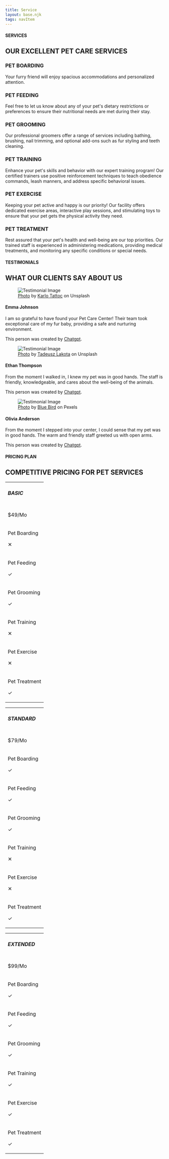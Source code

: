 ```yaml
---
title: Service
layout: base.njk
tags: navItem
---
```

<section class="service-section">
    <div class="about-us-header">
        <div>
            <div class="vertical-line"></div>
        </div>
        <div class="header-text" id="service-header">
            <h4>SERVICES</h6>
            <h1>OUR EXCELLENT PET CARE SERVICES</h1>
        </div>
    </div>
    <div class="services">
        <div class="service">
            <i class="fa fa-home" id="dark-green-when-hovering"></i>
            <div>
                <h3>PET BOARDING</h3>
                <p>
                    Your furry friend will enjoy spacious accommodations and personalized attention.
                </p>
            </div>
        </div>
        <div class="service">
            <i class="fa fa-cutlery" id="dark-green-when-hovering"></i>
            <div>
                <h3>PET FEEDING</h3>
                <p>
                    Feel free to let us know about any of your pet's dietary restrictions or preferences to ensure their nutritional needs are met during their stay.
                </p>
            </div>
        </div>
        <div class="service">
            <i class="fa fa-scissors" id="dark-green-when-hovering"></i>
            <div>
                <h3>PET GROOMING</h3>
                <p>
                    Our professional groomers offer a range of services including bathing, brushing, nail trimming, and optional add-ons such as fur styling and teeth cleaning.
                </p>
            </div>
        </div>
        <div class="service">
            <i class="fa fa-paw" id="dark-green-when-hovering"></i>
            <div>
                <h3>PET TRAINING</h3>
                <p>
                    Enhance your pet's skills and behavior with our expert training program! Our certified trainers use positive reinforcement techniques to teach obedience commands, leash manners, and address specific behavioral issues.
                </p>
            </div>
        </div>
        <div class="service">
            <i class="fa fa-superpowers" id="dark-green-when-hovering"></i>
            <div>
                <h3>PET EXERCISE</h3>
                <p>
                    Keeping your pet active and happy is our priority! Our facility offers dedicated exercise areas, interactive play sessions, and stimulating toys to ensure that your pet gets the physical activity they need. 
                </p>
            </div>
        </div>
        <div class="service">
            <i class="fa fa-thermometer" id="dark-green-when-hovering"></i>
            <div>
                <h3>PET TREATMENT</h3>
                <p>
                    Rest assured that your pet's health and well-being are our top priorities. Our trained staff is experienced in administering medications, providing medical treatments, and monitoring any specific conditions or special needs.
                </p>
            </div>
        </div>
    </div>
</section>
<section class="testimonials-section">
    <div class="about-us-header">
        <div>
            <div class="vertical-line"></div>
        </div>
        <div class="header-text" id="service-header">
            <h4>TESTIMONIALS</h6>
            <h1>WHAT OUR CLIENTS SAY ABOUT US</h1>
        </div>
    </div>
    <div class="testimonials">
        <div class="testimonial">
            <figure>
                <img src="\images\testimonial1.png" alt="Testimonial Image">
                <figcaption class="img-caption">
                <a href="https://unsplash.com/photos/83HBHD-VT7M">Photo</a> by <a href="https://unsplash.com/@josekarlo01?utm_source=unsplash&utm_medium=referral&utm_content=creditCopyText">Karlo Tattoc</a> on Unsplash</figcaption>
            </figure>
            <h4>Emma Johnson</h4>
            <p id="testimonial">
                I am so grateful to have found your Pet Care Center! Their team took exceptional care of 
                my fur baby, providing a safe and nurturing environment. 
            </p>
            <p class="credit">This person was created by <a href="https://chat.openai.com/">Chatgpt</a>.</p>
        </div>
        <div class="testimonial">
            <figure>
                <img src="\images\testimonial2.png" alt="Testimonial Image">
                <figcaption class="img-caption">
                <a href="https://unsplash.com/photos/tk5LWGNiWVs">Photo</a> by <a href="https://unsplash.com/@tadekl">Tadeusz Lakota</a> on Unsplash</figcaption>
            </figure>
            <h4>Ethan Thompson</h4>
            <p id="testimonial">
                From the moment I walked in, I knew my pet was in good hands. 
                The staff is friendly, knowledgeable, and cares about the well-being of the animals.
            </p>
            <p class="credit">This person was created by <a href="https://chat.openai.com/">Chatgpt</a>.</p>
        </div>
        <div class="testimonial">
            <figure>
                <img src="\images\testimonial3.png" alt="Testimonial Image">
                <figcaption class="img-caption">
                <a href="https://www.pexels.com/photo/smiling-woman-with-three-dogs-on-a-leash-outdoors-7210531/">Photo</a> by <a href="https://www.pexels.com/@blue-bird/">Blue Bird</a> on Pexels</figcaption>
            </figure>
            <h4>Olivia Anderson</h4>
            <p id="testimonial">
                From the moment I stepped into your center, I could sense that my pet was in good hands. 
                The warm and friendly staff greeted us with open arms.
            </p>
            <p class="credit">This person was created by <a href="https://chat.openai.com/">Chatgpt</a>.</p>
        </div>
    </div>
</section>
<section class="pricing-plan-section">
    <div class="about-us-header">
        <div>
            <div class="vertical-line"></div>
        </div>
        <div class="header-text">
            <h4>PRICING PLAN</h6>
            <h1>COMPETITIVE PRICING FOR PET SERVICES</h1>
        </div>
    </div>
    <div class="pricing-tables">
        <table>
            <tr>
                <td>
                    <h5 class="title">BASIC</h5>
                </td>
            </tr>
            <tr class="green-rows">
                <td>
                    <p class="price">$<span>49</span>/Mo</p>
                </td>
            </tr>
            <tr>
                <td>
                    <div class="service-included">
                        <p>Pet Boarding</p>
                        <p id="not-included"><span>&#10005;</span></p>
                    </div>
                </td>
            </tr>
            <tr>
                <td>
                    <div class="service-included">
                        <p>Pet Feeding</p>
                        <p id="included"><span>&#10003;</span></p>
                    </div>
                </td>
            </tr>
            <tr>
                <td>
                    <div class="service-included">
                        <p>Pet Grooming</p>
                        <p id="included"><span>&#10003;</span></p>
                    </div>
                </td>
            </tr>
            <tr>
                <td>
                    <div class="service-included">
                        <p>Pet Training</p>
                        <p id="not-included"><span>&#10005;</span></p>
                    </div>
                </td>
            </tr>
            <tr>
                <td>
                    <div class="service-included">
                        <p>Pet Exercise</p>
                        <p id="not-included"><span>&#10005;</span></p>
                    </div>
                </td>
            </tr>
            <tr>
                <td>
                    <div class="service-included">
                        <p>Pet Treatment</p>
                        <p id="included"><span>&#10003;</span></p>
                    </div>
                </td>
            </tr>
        </table>
        <table>
            <tr>
                <td>
                    <h5 class="title">STANDARD</h5>
                </td>
            </tr>
            <tr id="dark-row">
                <td>
                    <p class="price">$<span>79</span>/Mo</p>
                </td>
            </tr>
            <tr>
                <td>
                    <div class="service-included">
                        <p>Pet Boarding</p>
                        <p id="included"><span>&#10003;</span></p>
                    </div>
                </td>
            </tr>
            <tr>
                <td>
                    <div class="service-included">
                        <p>Pet Feeding</p>
                        <p id="included"><span>&#10003;</span></p>
                    </div>
                </td>
            </tr>
            <tr>
                <td>
                    <div class="service-included">
                        <p>Pet Grooming</p>
                        <p id="included"><span>&#10003;</span></p>
                    </div>
                </td>
            </tr>
            <tr>
                <td>
                    <div class="service-included">
                        <p>Pet Training</p>
                        <p id="not-included"><span>&#10005;</span></p>
                    </div>
                </td>
            </tr>
            <tr>
                <td>
                    <div class="service-included">
                        <p>Pet Exercise</p>
                        <p id="not-included"><span>&#10005;</span></p>
                    </div>
                </td>
            </tr>
            <tr>
                <td>
                    <div class="service-included">
                        <p>Pet Treatment</p>
                        <p id="included"><span>&#10003;</span></p>
                    </div>
                </td>
            </tr>
        </table>
        <table>
            <tr>
                <td>
                    <h5 class="title">EXTENDED</h5>
                </td>
            </tr>
            <tr class="green-rows">
                <td>
                    <p class="price">$<span>99</span>/Mo</p>
                </td>
            </tr>
            <tr>
                <td>
                    <div class="service-included">
                        <p>Pet Boarding</p>
                        <p id="included"><span>&#10003;</span></p>
                    </div>
                </td>
            </tr>
            <tr>
                <td>
                    <div class="service-included">
                        <p>Pet Feeding</p>
                        <p id="included"><span>&#10003;</span></p>
                    </div>
                </td>
            </tr>
            <tr>
                <td>
                    <div class="service-included">
                        <p>Pet Grooming</p>
                        <p id="included"><span>&#10003;</span></p>
                    </div>
                </td>
            </tr>
            <tr>
                <td>
                    <div class="service-included">
                        <p>Pet Training</p>
                        <p id="included"><span>&#10003;</span></p>
                    </div>
                </td>
            </tr>
            <tr>
                <td>
                    <div class="service-included">
                        <p>Pet Exercise</p>
                        <p id="included"><span>&#10003;</span></p>
                    </div>
                </td>
            </tr>
            <tr>
                <td>
                    <div class="service-included">
                        <p>Pet Treatment</p>
                        <p id="included"><span>&#10003;</span></p>
                    </div>
                </td>
            </tr>
        </table>
    </div>
</section>
